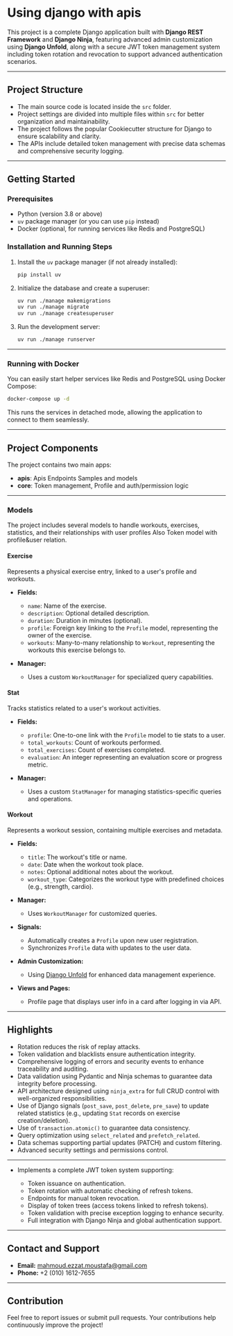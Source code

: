 # Using django with apis

This project is a complete Django application built with **Django REST Framework** and **Django Ninja**, featuring advanced admin customization using **Django Unfold**, along with a secure JWT token management system including token rotation and revocation to support advanced authentication scenarios.

---

## Project Structure

* The main source code is located inside the `src` folder.
* Project settings are divided into multiple files within `src` for better organization and maintainability.
* The project follows the popular Cookiecutter structure for Django to ensure scalability and clarity.
* The APIs include detailed token management with precise data schemas and comprehensive security logging.

---

## Getting Started

### Prerequisites

* Python (version 3.8 or above)
* `uv` package manager (or you can use `pip` instead)
* Docker (optional, for running services like Redis and PostgreSQL)

### Installation and Running Steps

1. Install the `uv` package manager (if not already installed):

   ```bash
   pip install uv
   ```

2. Initialize the database and create a superuser:

   ```bash
   uv run ./manage makemigrations
   uv run ./manage migrate
   uv run ./manage createsuperuser
   ```

3. Run the development server:

   ```bash
   uv run ./manage runserver
   ```

---

### Running with Docker

You can easily start helper services like Redis and PostgreSQL using Docker Compose:

```bash
docker-compose up -d
```

This runs the services in detached mode, allowing the application to connect to them seamlessly.

---

## Project Components

The project contains two main apps:

* **apis**: Apis Endpoints Samples and models
* **core**: Token management, Profile and auth/permission logic

---


### Models

The project includes several models to handle workouts, exercises, statistics, and their relationships with user profiles Also Token model with profile&user relation.

#### Exercise

Represents a physical exercise entry, linked to a user's profile and workouts.

* **Fields:**

  * `name`: Name of the exercise.
  * `description`: Optional detailed description.
  * `duration`: Duration in minutes (optional).
  * `profile`: Foreign key linking to the `Profile` model, representing the owner of the exercise.
  * `workouts`: Many-to-many relationship to `Workout`, representing the workouts this exercise belongs to.

* **Manager:**

  * Uses a custom `WorkoutManager` for specialized query capabilities.

#### Stat

Tracks statistics related to a user's workout activities.

* **Fields:**

  * `profile`: One-to-one link with the `Profile` model to tie stats to a user.
  * `total_workouts`: Count of workouts performed.
  * `total_exercises`: Count of exercises completed.
  * `evaluation`: An integer representing an evaluation score or progress metric.

* **Manager:**

  * Uses a custom `StatManager` for managing statistics-specific queries and operations.

#### Workout

Represents a workout session, containing multiple exercises and metadata.

* **Fields:**

  * `title`: The workout's title or name.
  * `date`: Date when the workout took place.
  * `notes`: Optional additional notes about the workout.
  * `workout_type`: Categorizes the workout type with predefined choices (e.g., strength, cardio).

* **Manager:**

  * Uses `WorkoutManager` for customized queries.


* **Signals:**

  * Automatically creates a `Profile` upon new user registration.
  * Synchronizes `Profile` data with updates to the user data.

* **Admin Customization:**

  * Using [Django Unfold](https://unfoldadmin.com/docs/) for enhanced data management experience.

* **Views and Pages:**

  * Profile page that displays user info in a card after logging in via API.

---

## Highlights

* Rotation reduces the risk of replay attacks.
* Token validation and blacklists ensure authentication integrity.
* Comprehensive logging of errors and security events to enhance traceability and auditing.
* Data validation using Pydantic and Ninja schemas to guarantee data integrity before processing.
* API architecture designed using `ninja_extra` for full CRUD control with well-organized responsibilities.
* Use of Django signals (`post_save`, `post_delete`, `pre_save`) to update related statistics (e.g., updating `Stat` records on exercise creation/deletion).
* Use of `transaction.atomic()` to guarantee data consistency.
* Query optimization using `select_related` and `prefetch_related`.
* Data schemas supporting partial updates (PATCH) and custom filtering.
* Advanced security settings and permissions control.
---
* Implements a complete JWT token system supporting:

  * Token issuance on authentication.
  * Token rotation with automatic checking of refresh tokens.
  * Endpoints for manual token revocation.
  * Display of token trees (access tokens linked to refresh tokens).
  * Token validation with precise exception logging to enhance security.
  * Full integration with Django Ninja and global authentication support.

---

## Contact and Support

* **Email:** [mahmoud.ezzat.moustafa@gmail.com](mailto:mahmoud.ezzat.moustafa@gmail.com)
* **Phone:** +2 (010) 1612-7655

---

## Contribution

Feel free to report issues or submit pull requests. Your contributions help continuously improve the project!


